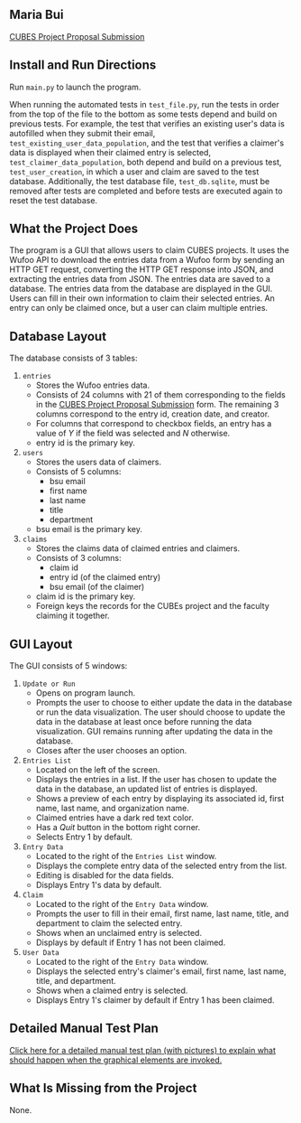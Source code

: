 ## Maria Bui
[CUBES Project Proposal Submission](https://mbui.wufoo.com/forms/cubes-project-proposal-submission)

## Install and Run Directions
Run ```main.py``` to launch the program.

When running the automated tests in ```test_file.py```, run the tests in order from the top of the file to the bottom as some tests depend and build on previous tests. For example, the test that verifies an existing user's data is autofilled when they submit their email, ```test_existing_user_data_population```, and the test that verifies a claimer's data is displayed when their claimed entry is selected, ```test_claimer_data_population```, both depend and build on a previous test, ```test_user_creation```, in which a user and claim are saved to the test database. Additionally, the test database file, ```test_db.sqlite```, must be removed after tests are completed and before tests are executed again to reset the test database.

## What the Project Does
The program is a GUI that allows users to claim CUBES projects. It uses the Wufoo API to download the entries data from a Wufoo form by sending an HTTP GET request, converting the HTTP GET response into JSON, and extracting the entries data from JSON. The entries data are saved to a database. The entries data from the database are displayed in the GUI. Users can fill in their own information to claim their selected entries. An entry can only be claimed once, but a user can claim multiple entries.

## Database Layout
The database consists of 3 tables:
1. ```entries```
   * Stores the Wufoo entries data.
   * Consists of 24 columns with 21 of them corresponding to the fields in the [CUBES Project Proposal Submission](https://mbui.wufoo.com/forms/cubes-project-proposal-submission) form. The remaining 3 columns correspond to the entry id, creation date, and creator.
   * For columns that correspond to checkbox fields, an entry has a value of *Y* if the field was selected and *N* otherwise.
   * entry id is the primary key.
2. ```users```
   * Stores the users data of claimers.
   * Consists of 5 columns:
     * bsu email
     * first name
     * last name
     * title
     * department
   * bsu email is the primary key.
3. ```claims```
   * Stores the claims data of claimed entries and claimers.
   * Consists of 3 columns:
     * claim id
     * entry id (of the claimed entry)
     * bsu email (of the claimer)
   * claim id is the primary key.
   * Foreign keys the records for the CUBEs project and the faculty claiming it together.

## GUI Layout
The GUI consists of 5 windows:
1. ```Update or Run```
   * Opens on program launch.
   * Prompts the user to choose to either update the data in the database or run the data visualization. The user should choose to update the data in the database at least once before running the data visualization. GUI remains running after updating the data in the database.
   * Closes after the user chooses an option.
2. ```Entries List```
   * Located on the left of the screen.
   * Displays the entries in a list. If the user has chosen to update the data in the database, an updated list of entries is displayed.
   * Shows a preview of each entry by displaying its associated id, first name, last name, and organization name.
   * Claimed entries have a dark red text color.
   * Has a *Quit* button in the bottom right corner.
   * Selects Entry 1 by default.
3. ```Entry Data```
   * Located to the right of the ```Entries List``` window.
   * Displays the complete entry data of the selected entry from the list. 
   * Editing is disabled for the data fields.
   * Displays Entry 1's data by default.
4. ```Claim```
   * Located to the right of the ```Entry Data``` window.
   * Prompts the user to fill in their email, first name, last name, title, and department to claim the selected entry.
   * Shows when an unclaimed entry is selected.
   * Displays by default if Entry 1 has not been claimed.
5. ```User Data```
   * Located to the right of the ```Entry Data``` window.
   * Displays the selected entry's claimer's email, first name, last name, title, and department.
   * Shows when a claimed entry is selected.
   * Displays Entry 1's claimer by default if Entry 1 has been claimed.

## Detailed Manual Test Plan
[Click here for a detailed manual test plan (with pictures) to explain what should happen when the graphical elements are invoked.](https://docs.google.com/document/d/1zk0iSlQMeo-QUfFKDz57KuuU5-b7ajrnxbD603LRIis/edit?usp=sharing)

## What Is Missing from the Project
None.